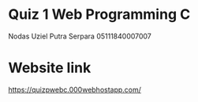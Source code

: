 # Quiz 1 Web Programming C
Nodas Uziel Putra Serpara  05111840007007

# Website link
https://quizpwebc.000webhostapp.com/
